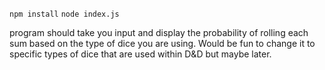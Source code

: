 ```npm install```
```node index.js```

program should take you input and display the probability of rolling each sum based on the type of dice you are using. Would be fun to change it to specific types of dice that are used within D&D but maybe later.
